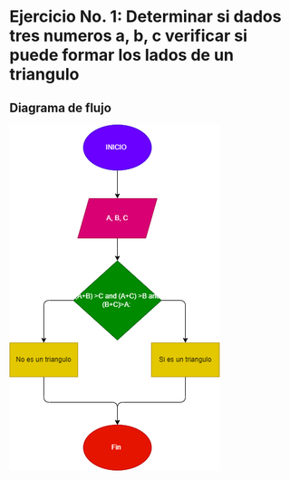 # Ejercicio No. 1: Determinar si dados tres numeros a, b, c verificar si puede formar los lados de un triangulo 


## Diagrama de flujo

![diagrama de flujo](triangulo.png "diagrama de flujo")


